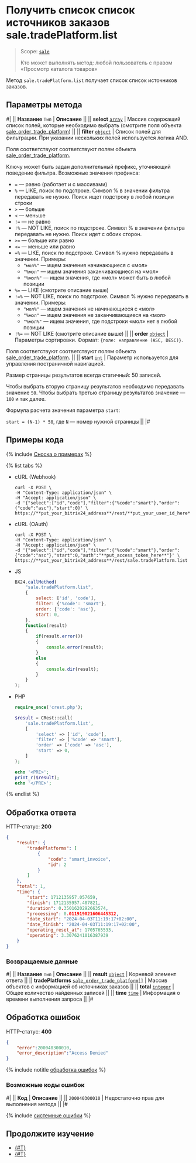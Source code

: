 # Получить список список источников заказов sale.tradePlatform.list

> Scope: [`sale`](../../scopes/permissions.md)
>
> Кто может выполнять метод: любой пользователь с правом «Просмотр каталога товаров»

Метод `sale.tradePlatform.list` получает список список источников заказов.

## Параметры метода

#|
|| **Название**
`Тип` | **Описание** ||
|| **select**
[`array`](../../data-types.md) | Массив содержащий список полей, которые необходимо выбрать (смотрите поля объекта [sale_order_trade_platform](../data-types.md#sale_order_trade_platform)) ||
|| **filter**
[`object`](../../data-types.md) | Список полей для фильтрации. При указании нескольких полей используется логика AND.

Поля соответствуют соответствуют полям объекта [sale_order_trade_platform](../data-types.md#sale_order_trade_platform).

Ключу может быть задан дополнительный префикс, уточняющий поведение фильтра. Возможные значения префикса:
- `=` — равно (работает и с массивами)
- `%` — LIKE, поиск по подстроке. Символ % в значении фильтра передавать не нужно. Поиск ищет подстроку в любой позиции строки
- `>` — больше
- `<` — меньше
- `!=` — не равно
- `!%` — NOT LIKE, поиск по подстроке. Символ % в значении фильтра передавать не нужно. Поиск идет с обоих сторон.
- `>=` — больше или равно
- `<=` — меньше или равно
- `=%` — LIKE, поиск по подстроке. Символ % нужно передавать в значении. Примеры: 
    - `"мол%"` — ищем значения начинающиеся с «мол»
    - `"%мол"` — ищем значения заканчивающиеся на «мол»
    - `"%мол%"` — ищем значения, где «мол» может быть в любой позиции
- `%=` — LIKE (смотрите описание выше)
- `!=%` — NOT LIKE, поиск по подстроке. Символ % нужно передавать в значении. Примеры:
    - `"мол%"` — ищем значения не начинающиеся с «мол»
    - `"%мол"` — ищем значения не заканчивающиеся на «мол»
    - `"%мол%"` — ищем значения, где подстроки «мол» нет в любой позиции
- `!%=` — NOT LIKE (смотрите описание выше)
 ||
|| **order**
[`object`](../../data-types.md) | Параметры сортировки. Формат: `{поле: направление (ASC, DESC)}`. 

Поля соответствуют соответствуют полям объекта [sale_order_trade_platform](../data-types.md#sale_order_trade_platform). ||
|| **start**
[`int`](../../data-types.md) | Параметр используется для управления постраничной навигацией.
 
Размер страницы результатов всегда статичный: 50 записей.
 
Чтобы выбрать вторую страницу результатов необходимо передавать значение `50`. Чтобы выбрать третью страницу результатов значение — `100` и так далее.
 
Формула расчета значения параметра `start`:
 
`start = (N-1) * 50`, где `N` — номер нужной страницы
||
|#

## Примеры кода

{% include [Сноска о примерах](../../../_includes/examples.md) %}

{% list tabs %}

- cURL (Webhook)

    ```http
    curl -X POST \
    -H "Content-Type: application/json" \
    -H "Accept: application/json" \
    -d '{"select":["id","code"],"filter":{"%code":"smart"},"order":{"code":"asc"},"start":0}' \
    https://**put_your_bitrix24_address**/rest/**put_your_user_id_here**/**put_your_webbhook_here**/sale.tradePlatform.list
    ```

- cURL (OAuth)

    ```http
    curl -X POST \
    -H "Content-Type: application/json" \
    -H "Accept: application/json" \
    -d '{"select":["id","code"],"filter":{"%code":"smart"},"order":{"code":"asc"},"start":0,"auth":"**put_access_token_here**"}' \
    https://**put_your_bitrix24_address**/rest/sale.tradePlatform.list
    ```

- JS

    ```js
    BX24.callMethod( 
        "sale.tradePlatform.list", 
        {
            select: ['id', 'code'],
            filter: {'%code': 'smart'},
            order: {'code': 'asc'},
            start: 0,
        }, 
        function(result) 
        { 
            if(result.error()) 
            {
                console.error(result);
            }
            else
            {
                console.dir(result);
            } 
        } 
    );
    ```

- PHP

    ```php
    require_once('crest.php');

    $result = CRest::call(
        'sale.tradePlatform.list',
        [
            'select' => ['id', 'code'],
            'filter' => ['%code' => 'smart'],
            'order' => ['code' => 'asc'],
            'start' => 0,
        ]
    );

    echo '<PRE>';
    print_r($result);
    echo '</PRE>';
    ```

{% endlist %}

## Обработка ответа

HTTP-статус: **200**

```json
{
    "result": {
        "tradePlatforms": [
            {
                "code": "smart_invoice",
                "id": 2
            }
        ]
    },
    "total": 1,
    "time": { 
        "start": 1712135957.057659, 
        "finish": 1712135957.407821, 
        "duration": 0.3501620292663574, 
        "processing": 0.011919021606445312, 
        "date_start": "2024-04-03T11:19:17+02:00", 
        "date_finish": "2024-04-03T11:19:17+02:00", 
        "operating_reset_at": 1705765533, 
        "operating": 3.3076241016387939 
    } 
}
```

### Возвращаемые данные

#|
|| **Название**
`тип` | **Описание** ||
|| **result**
[`object`](../../data-types.md) | Корневой элемент ответа ||
|| **tradePlatforms**
[`sale_order_trade_platform[]`](../data-types.md#sale_order_trade_platform) | Массив объектов с информацией об источниках заказов ||
|| **total**
[`integer`](../../data-types.md) | Общее количество найденных записей ||
|| **time**
[`time`](../../data-types.md) | Информация о времени выполнения запроса ||
|#


## Обработка ошибок

HTTP-статус: **400**

```json
{
    "error":200040300010,
    "error_description":"Access Denied"
}
```

{% include notitle [обработка ошибок](../../../_includes/error-info.md) %}

### Возможные коды ошибок

#|
|| **Код** | **Описание** ||
|| `200040300010` | Недостаточно прав для выполнения метода ||
|#

{% include [системные ошибки](../../../_includes/system-errors.md) %}

## Продолжите изучение 

- [{#T}](./index.md)
- [{#T}](./sale-trade-platform-get-fields.md)
